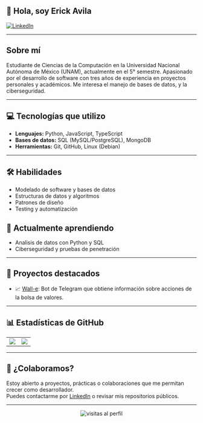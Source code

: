 ## 👋 Hola, soy Erick Avila

[![LinkedIn](https://img.shields.io/badge/LinkedIn-%231E77B5.svg?&style=for-the-badge&logo=linkedin&logoColor=white)](https://linkedin.com/in/erickavilab)

---

## Sobre mí

Estudiante de Ciencias de la Computación en la Universidad Nacional Autónoma de México (UNAM), actualmente en el 5° semestre. Apasionado por el desarrollo de software con tres años de experiencia en proyectos personales y académicos. Me interesa el manejo de bases de datos, y la ciberseguridad.

---

## 💻 Tecnologías que utilizo

- **Lenguajes:** Python, JavaScript, TypeScript  
- **Bases de datos:** SQL (MySQL/PostgreSQL), MongoDB
- **Herramientas:** Git, GitHub, Linux (Debian)

---

## 🛠️ Habilidades

- Modelado de software y bases de datos
- Estructuras de datos y algoritmos
- Patrones de diseño
- Testing y automatización

## 🌱 Actualmente aprendiendo

- Analisis de datos con Python y SQL
- Ciberseguridad y pruebas de penetración

---

## 🚀 Proyectos destacados

- 📈 [Wall-e](https://github.com/ErickAvilaB/wall-e): Bot de Telegram que obtiene información sobre acciones de la bolsa de valores.

---

## 📊 Estadísticas de GitHub

<table>
<tr>
<td width="50%">
  <img src="https://github-readme-stats.vercel.app/api?username=ErickAvilaB&theme=dark&show_icons=true&hide_border=true" />
</td>
<td width="50%">
  <img src="https://github-readme-stats.vercel.app/api/top-langs/?username=ErickAvilaB&theme=dark&layout=compact&hide_border=true" />
</td>
</tr>
</table>

---

## 🤝 ¿Colaboramos?

Estoy abierto a proyectos, prácticas o colaboraciones que me permitan crecer como desarrollador.  
Puedes contactarme por [LinkedIn](https://linkedin.com/in/erickavilab) o revisar mis repositorios públicos.

---

<p align="center">
  <img src="https://komarev.com/ghpvc/?username=ErickAvilaB&style=flat-square&color=blueviolet" alt="visitas al perfil" />
</p>
